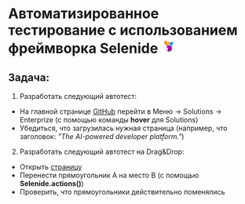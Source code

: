 # Автоматизированное тестирование с использованием фреймворка Selenide <img src="https://github.com/ozhegov/universe_data_ui_tests/blob/main/images/logo/Selenide.svg" width="30" height="30" alt="Selenide"/>

## <a>**Задача:**</a>
1. Разработать следующий автотест:
 - На главной странице [GitHub](https://github.com/)  перейти в Меню -> Solutions -> Enterprize (с помощью команды **hover** для Solutions)
 - Убедиться, что загрузилась нужная страница (например, что заголовок: *"The AI-powered developer platform."*)

2. Разработать следующий автотест на Drag&Drop:
 - Открыть [страницу](https://the-internet.herokuapp.com/drag_and_drop)
 - Перенести прямоугольник А на место В (с помощью **Selenide.actions()**)
 - Проверить, что прямоугольники действительно поменялись
